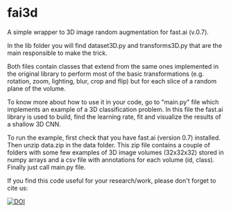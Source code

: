 # fai3d

A simple wrapper to 3D image random augmentation for fast.ai (v.0.7).

In the lib folder you will find dataset3D.py and transforms3D.py
that are the main responsible to make the trick.

Both files contain classes that extend from the same ones implemented in the original library
to perform most of the basic transformations (e.g. rotation, zoom, lighting, blur, crop and flip)
but for each slice of a random plane of the volume.

To know more about how to use it in your code, go to "main.py" file which implements an
example of a 3D classification problem. In this file the fast.ai library is used to build, find
the learning rate, fit and visualize the results of a shallow 3D CNN.

To run the example, first check that you have fast.ai (version 0.7) installed.
Then unzip data.zip in the data folder. This zip file contains a couple of folders
with some few examples of 3D image volumes (32x32x32) stored in numpy arrays and a csv file
with annotations for each volume (id, class). Finally just call main.py file.

If you find this code useful for your research/work, please don't forget to cite us:

[![DOI](https://zenodo.org/badge/168328059.svg)](https://zenodo.org/badge/latestdoi/168328059)




